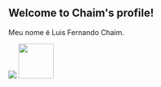 ## Welcome to Chaim's profile!

Meu nome é Luis Fernando Chaim.

[<img src="https://img.shields.io/badge/LinkedIn-0077B5?style=for-the-badge&logo=linkedin&logoColor=white">](https://linkedin.com/in/lfchaim) [<img src="https://hermes.digitalinnovation.one/assets/diome/logo-full.svg" width="70">](https://www.dio.me/users/lfchaim)

<!--
**lfchaim/lfchaim** is a ✨ _special_ ✨ repository because its `README.md` (this file) appears on your GitHub profile.

Here are some ideas to get you started:

- 🔭 I’m currently working on ...
- 🌱 I’m currently learning ...
- 👯 I’m looking to collaborate on ...
- 🤔 I’m looking for help with ...
- 💬 Ask me about ...
- 📫 How to reach me: ...
- 😄 Pronouns: ...
- ⚡ Fun fact: ...
-->

